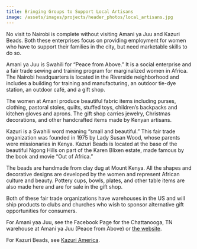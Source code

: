 ```yaml
---
title: Bringing Groups to Support Local Artisans
image: /assets/images/projects/header_photos/local_artisans.jpg
---
```

No visit to Nairobi is complete without visiting Amani ya Juu and Kazuri Beads. Both these enterprises focus on
providing employment for women who have to support their families in the city, but need marketable skills to do so.

Amani ya Juu is Swahili for “Peace from Above.” It is a social enterprise and a fair trade sewing and training program
for marginalized women in Africa. The Nairobi headquarters is located in the Riverside neighborhood and includes a
building for training and manufacturing, an outdoor tie-dye station, an outdoor café, and a gift shop.

The women at Amani produce beautiful fabric items including purses, clothing, pastoral stoles, quilts, stuffed toys,
children’s backpacks and kitchen gloves and aprons. The gift shop carries jewelry, Christmas decorations, and other
handcrafted items made by Kenyan artisans.

Kazuri is a Swahili word meaning “small and beautiful.” This fair trade organization was founded in 1975 by Lady Susan
Wood, whose parents were missionaries in Kenya. Kazuri Beads is located at the base of the beautiful Ngong Hills on part
of the Karen Blixen estate, made famous by the book and movie “Out of Africa.”

The beads are handmade from clay dug at Mount Kenya. All the shapes and decorative designs are developed by the women
and represent African culture and beauty. Pottery cups, bowls, plates, and other table items are also made here and are
for sale in the gift shop.

Both of these fair trade organizations have warehouses in the US and will ship products to clubs and churches who wish
to sponsor alternative gift opportunities for consumers.

For Amani yaa Juu, see the Facebook Page for the Chattanooga, TN warehouse at Amani ya Juu (Peace from Above) or
[the website](https://amaniafrica.org/).

For Kazuri Beads, see [Kazuri America](https://www.kazuriamerica.com/story).
